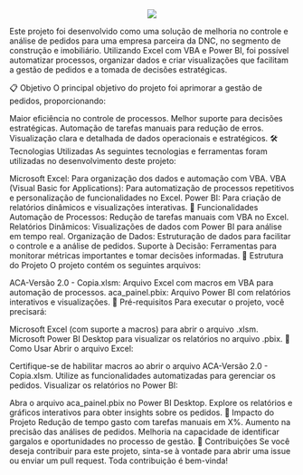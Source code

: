 <div align="center">
  <img src="https://drive.google.com/file/d/1omXqmpdV7RRGg2YtVt5NHO2-adbpr1MS/view?usp=drive_link">
</div>  





Este projeto foi desenvolvido como uma solução de melhoria no controle e análise de pedidos para uma empresa parceira da DNC, no segmento de construção e imobiliário. Utilizando Excel com VBA e Power BI, foi possível automatizar processos, organizar dados e criar visualizações que facilitam a gestão de pedidos e a tomada de decisões estratégicas.

📋 Objetivo
O principal objetivo do projeto foi aprimorar a gestão de pedidos, proporcionando:

Maior eficiência no controle de processos.
Melhor suporte para decisões estratégicas.
Automação de tarefas manuais para redução de erros.
Visualização clara e detalhada de dados operacionais e estratégicos.
🛠️ Tecnologias Utilizadas
As seguintes tecnologias e ferramentas foram utilizadas no desenvolvimento deste projeto:

Microsoft Excel: Para organização dos dados e automação com VBA.
VBA (Visual Basic for Applications): Para automatização de processos repetitivos e personalização de funcionalidades no Excel.
Power BI: Para criação de relatórios dinâmicos e visualizações interativas.
🚀 Funcionalidades
Automação de Processos: Redução de tarefas manuais com VBA no Excel.
Relatórios Dinâmicos: Visualizações de dados com Power BI para análise em tempo real.
Organização de Dados: Estruturação de dados para facilitar o controle e a análise de pedidos.
Suporte à Decisão: Ferramentas para monitorar métricas importantes e tomar decisões informadas.
📁 Estrutura do Projeto
O projeto contém os seguintes arquivos:

ACA-Versão 2.0 - Copia.xlsm: Arquivo Excel com macros em VBA para automação de processos.
aca_painel.pbix: Arquivo Power BI com relatórios interativos e visualizações.
📝 Pré-requisitos
Para executar o projeto, você precisará:

Microsoft Excel (com suporte a macros) para abrir o arquivo .xlsm.
Microsoft Power BI Desktop para visualizar os relatórios no arquivo .pbix.
🧰 Como Usar
Abrir o arquivo Excel:

Certifique-se de habilitar macros ao abrir o arquivo ACA-Versão 2.0 - Copia.xlsm.
Utilize as funcionalidades automatizadas para gerenciar os pedidos.
Visualizar os relatórios no Power BI:

Abra o arquivo aca_painel.pbix no Power BI Desktop.
Explore os relatórios e gráficos interativos para obter insights sobre os pedidos.
🌟 Impacto do Projeto
Redução de tempo gasto com tarefas manuais em X%.
Aumento na precisão das análises de pedidos.
Melhoria na capacidade de identificar gargalos e oportunidades no processo de gestão.
🤝 Contribuições
Se você deseja contribuir para este projeto, sinta-se à vontade para abrir uma issue ou enviar um pull request. Toda contribuição é bem-vinda!
